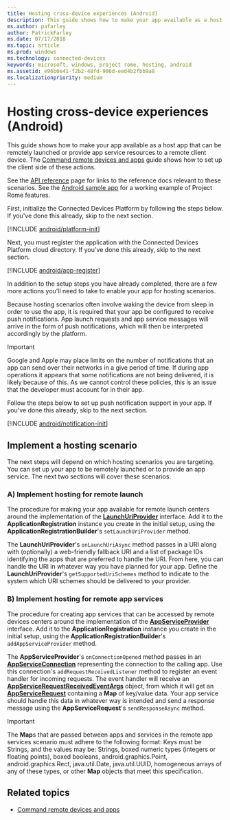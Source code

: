 ```yaml
---
title: Hosting cross-device experiences (Android)
description: This guide shows how to make your app available as a host app that can be remotely launched or provide app service resources to a remote client device.
ms.author: pafarley
author: PatrickFarley
ms.date: 07/17/2018
ms.topic: article
ms.prod: windows
ms.technology: connected-devices
keywords: microsoft, windows, project rome, hosting, android
ms.assetid: e96b6e41-f2b2-48fd-906d-eed4b2fbb9a8
ms.localizationpriority: medium
---
```



# Hosting cross-device experiences (Android)

This guide shows how to make your app available as a host app that can be remotely launched or provide app service resources to a remote client device. The [Command remote devices and apps](../../../commanding/android/how-to-guides/command-remote-devices-and-apps-android.md) guide shows how to set up the client side of these actions.

See the [API reference](../api-reference/index.md) page for links to the reference docs relevant to these scenarios. See the [Android sample app](https://github.com/Microsoft/project-rome/tree/master/Android/samples) for a working example of Project Rome features.

First, initialize the Connected Devices Platform by following the steps below. If you've done this already, skip to the next section.

[!INCLUDE [android/platform-init](../../../includes/android/platform-init.md)]

Next, you must register the application with the Connected Devices Platform cloud directory. If you've done this already, skip to the next section.

[!INCLUDE [android/app-register](../../../includes/android/app-register.md)]

In addition to the setup steps you have already completed, there are a few more actions you'll need to take to enable your app for hosting scenarios.

Because hosting scenarios often involve waking the device from sleep in order to use the app, it is required that your app be configured to receive push notifications. App launch requests and app service messages will arrive in the form of push notifications, which will then be interpreted accordingly by the platform.

> [!IMPORTANT]
> Google and Apple may place limits on the number of notifications that an app can send over their networks in a give period of time. If during app operations it appears that some notifications are not being delivered, it is likely because of this. As we cannot control these policies, this is an issue that the developer must account for in their app.

Follow the steps below to set up push notification support in your app. If you've done this already, skip to the next section.

[!INCLUDE [android/notification-init](../../../includes/android/notification-init.md)]

## Implement a hosting scenario

The next steps will depend on which hosting scenarios you are targeting. You can set up your app to be remotely launched or to provide an app service. The next two sections will cover these scenarios.

### A) Implement hosting for remote launch
The procedure for making your app available for remote launch centers around the implementation of the **[LaunchUriProvider](https://docs.microsoft.com/java/api/com.microsoft.connecteddevices.hosting._launch_uri_provider)** interface. Add it to the **ApplicationRegistration** instance you create in the initial setup, using the **ApplicationRegistrationBuilder**'s `setLaunchUriProvider` method. 

The **LaunchUriProvider**'s `onLaunchUriAsync` method passes in a URI along with (optionally) a web-friendly fallback URI and a list of package IDs identifying the apps that are preferred to handle the URI. From here, you can handle the URI in whatever way you have planned for your app. Define the **LaunchUriProvider**'s `getSupportedUriSchemes` method to indicate to the system which URI schemes should be delivered to your provider.

### B) Implement hosting for remote app services
The procedure for creating app services that can be accessed by remote devices centers around the implementation of the **[AppServiceProvider](https://docs.microsoft.com/java/api/com.microsoft.connecteddevices.hosting._app_service_provider)** interface. Add it to the **ApplicationRegistration** instance you create in the initial setup, using the **ApplicationRegistrationBuilder**'s `addAppServiceProvider` method. 

The **AppServiceProvider**'s `onConnectionOpened` method passes in an **[AppServiceConnection](https://docs.microsoft.com/java/api/com.microsoft.connecteddevices.commanding._app_service_connection)** representing the connection to the calling app. Use this connection's `addRequestReceivedListener` method to register an event handler for incoming requests. The event handler will receive an **[AppServiceRequestReceivedEventArgs](https://docs.microsoft.com/java/api/com.microsoft.connecteddevices.commanding._app_service_request_received_event_args)** object, from which it will get an **[AppServiceRequest](https://docs.microsoft.com/java/api/com.microsoft.connecteddevices.commanding._app_service_request)** containing a **Map** of key/value data. Your app service should handle this data in whatever way is intended and send a response message using the **AppServiceRequest**'s `sendResponseAsync` method.

> [!IMPORTANT]
> The **Map**s that are passed between apps and services in the remote app services scenario must adhere to the following format: Keys must be Strings, and the values may be: Strings, boxed numeric types (integers or floating points), boxed booleans, android.graphics.Point, android.graphics.Rect, java.util.Date, java.util.UUID, homogeneous arrays of any of these types, or other **Map** objects that meet this specification.

## Related topics
* [Command remote devices and apps](../../../commanding/android/how-to-guides/command-remote-devices-and-apps-android.md)

